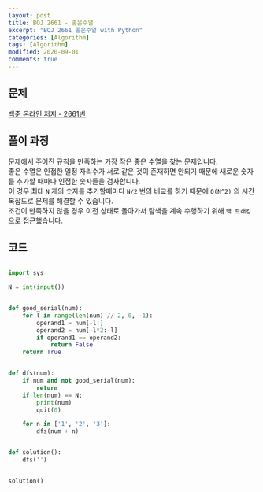 ```yaml
---
layout: post
title: BOJ 2661 - 좋은수열
excerpt: "BOJ 2661 좋은수열 with Python"
categories: [Algorithm]
tags: [Algorithm]
modified: 2020-09-01
comments: true
---
```


## 문제

[백준 온라인 저지 - 2661번](https://www.acmicpc.net/problem/2661)

## 풀이 과정

문제에서 주어진 규칙을 만족하는 가장 작은 좋은 수열을 찾는 문제입니다. <br>
좋은 수열은 인접한 일정 자리수가 서로 같은 것이 존재하면 안되기 때문에 새로운 숫자를 추가할 때마다 인접한 숫자들을 검사합니다. <br>
이 경우 최대 `N` 개의 숫자를 추가할때마다 `N/2` 번의 비교를 하기 때문에 `O(N^2)` 의 시간 복잡도로 문제를 해결할 수 있습니다. <br> 조건이 만족하지 않을 경우 이전 상태로 돌아가서 탐색을 계속 수행하기 위해 `백 트래킹` 으로 접근했습니다. <br>

## 코드

```python

import sys

N = int(input())


def good_serial(num):
    for l in range(len(num) // 2, 0, -1):
        operand1 = num[-l:]
        operand2 = num[-l*2:-l]
        if operand1 == operand2:
            return False
    return True


def dfs(num):
    if num and not good_serial(num):
        return
    if len(num) == N:
        print(num)
        quit(0)

    for n in ['1', '2', '3']:
        dfs(num + n)


def solution():
    dfs('')


solution()


```
